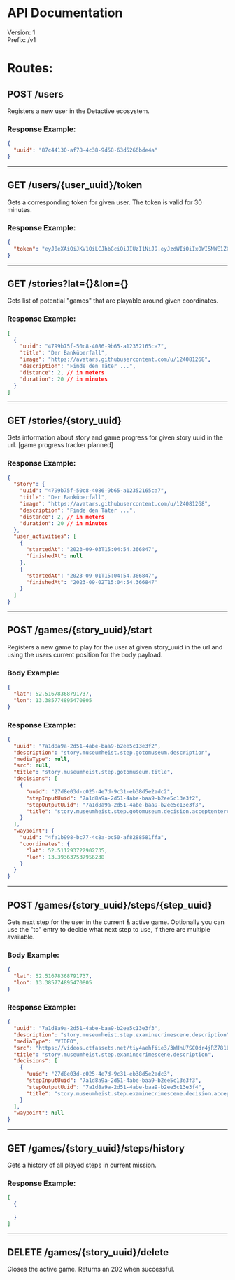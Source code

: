 # API Documentation

Version: 1 <br /> Prefix: /v1

# Routes:

## POST /users

Registers a new user in the Detactive ecosystem.

### Response Example:

```json
{
  "uuid": "87c44130-af78-4c38-9d58-63d5266bde4a"
}
```

---

## GET /users/{user_uuid}/token

Gets a corresponding token for given user.
The token is valid for 30 minutes.

### Response Example:

```json
{
  "token": "eyJ0eXAiOiJKV1QiLCJhbGciOiJIUzI1NiJ9.eyJzdWIiOiIxOWI5NWE1ZC1iZTRhLTQ4YmEtOGRkOC1hOTAwZTY1M2Q4MDMiLCJleHAiOjE2OTM3NDk5MDksImlhdCI6MTY5Mzc0ODEwOX0.9NG_1cjAJpNqzk9AV-HXrMmLYWN-k_D9GYfqDb4aHTc"
}
```

---

## GET /stories?lat={}&lon={}

Gets list of potential "games" that are playable around given coordinates.

### Response Example:

```json
[
  {
    "uuid": "4799b75f-50c8-4086-9b65-a12352165ca7",
    "title": "Der Banküberfall",
    "image": "https://avatars.githubusercontent.com/u/124081268",
    "description": "Finde den Täter ...",
    "distance": 2, // in meters
    "duration": 20 // in minutes
  }
]
```

---

## GET /stories/{story_uuid}

Gets information about story and game progress for given story uuid in the url. [game progress tracker planned]

### Response Example:

```json
{
  "story": {
    "uuid": "4799b75f-50c8-4086-9b65-a12352165ca7",
    "title": "Der Banküberfall",
    "image": "https://avatars.githubusercontent.com/u/124081268",
    "description": "Finde den Täter ...",
    "distance": 2, // in meters
    "duration": 20 // in minutes
  },
  "user_activities": [
    {
      "startedAt": "2023-09-03T15:04:54.366847",
      "finishedAt": null
    },
    {
      "startedAt": "2023-09-01T15:04:54.366847",
      "finishedAt": "2023-09-02T15:04:54.366847"
    }
  ]
}
```

---

## POST /games/{story_uuid}/start

Registers a new game to play for the user at given story_uuid in the url and using the users current position for the body payload.

### Body Example:

```json
{
  "lat": 52.51678368791737,
  "lon": 13.385774895470805
}
```

### Response Example:

```json
{
  "uuid": "7a1d8a9a-2d51-4abe-baa9-b2ee5c13e3f2",
  "description": "story.museumheist.step.gotomuseum.description",
  "mediaType": null,
  "src": null,
  "title": "story.museumheist.step.gotomuseum.title",
  "decisions": [
    {
      "uuid": "27d8e03d-c025-4e7d-9c31-eb38d5e2adc2",
      "stepInputUuid": "7a1d8a9a-2d51-4abe-baa9-b2ee5c13e3f2",
      "stepOutputUuid": "7a1d8a9a-2d51-4abe-baa9-b2ee5c13e3f3",
      "title": "story.museumheist.step.gotomuseum.decision.acceptentercrimescene.title"
    }
  ],
  "waypoint": {
    "uuid": "4fa1b998-bc77-4c8a-bc50-af8288581ffa",
    "coordinates": {
      "lat": 52.511293722902735,
      "lon": 13.393637537956238
    }
  }
}
```

---

## POST /games/{story_uuid}/steps/{step_uuid}

Gets next step for the user in the current & active game. Optionally you can use the "to" entry to decide what next step to use, if there are multiple available.

### Body Example:

```json
{
  "lat": 52.51678368791737,
  "lon": 13.385774895470805
}
```

### Response Example:

```json
{
  "uuid": "7a1d8a9a-2d51-4abe-baa9-b2ee5c13e3f3",
  "description": "story.museumheist.step.examinecrimescene.description",
  "mediaType": "VIDEO",
  "src": "https://videos.ctfassets.net/tiy4aehfiie3/3WHnU7SCQdr4jRZ781LVAk/0cdd5ea48045b3bc665b3f1488d06429/missing-painting_museum-heist.mp4",
  "title": "story.museumheist.step.examinecrimescene.description",
  "decisions": [
    {
      "uuid": "27d8e03d-c025-4e7d-9c31-eb38d5e2adc3",
      "stepInputUuid": "7a1d8a9a-2d51-4abe-baa9-b2ee5c13e3f3",
      "stepOutputUuid": "7a1d8a9a-2d51-4abe-baa9-b2ee5c13e3f4",
      "title": "story.museumheist.step.examinecrimescene.decision.acceptleavecrimescene.title"
    }
  ],
  "waypoint": null
}
```

---
## GET /games/{story_uuid}/steps/history

Gets a history of all played steps in current mission.

### Response Example:

```json
[
  {
    
  }
]
```
---

## DELETE /games/{story_uuid}/delete

Closes the active game. Returns an 202 when successful.

